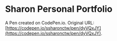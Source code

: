 # Sharon Personal Portfolio

A Pen created on CodePen.io. Original URL: [https://codepen.io/ssharonctw/pen/dyVQxJY](https://codepen.io/ssharonctw/pen/dyVQxJY).



